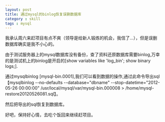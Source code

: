 ```yaml
---
layout: post
title: 通过mysql的binlog恢复误删数据库
category : skill
tags : mysql
---
```


我承认周六来赶项目有点不爽（领导是给新人锻炼的机会，我信了...），但是误删数据库确实是我不小心的。

由于测试服务器上的mysql数据库没有备份，查了资料还原数据库需要binlog,万幸的是测试机上的binlog是开启的[show variables like 'log_bin'; show binary logs;].

通过mysqlbinlog [mysql-bin.0001],我们可以看到数据的操作,通过此命令导出sql【mysqlbinlog --no-defaults --database="dbname" --stop-datetime="2012-05-26 00:00:00"  /usr/local/mysql/var/mysql-bin.000008 > /home/mysql-restore20120526081.sql】。

然后把导出的sql恢复到数据库。

好吧，保持好心情，去吃个饭回来继续赶项目。